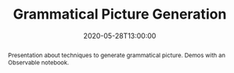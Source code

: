 ---
date: 2020-05-28T13:00:00
title: Grammatical Picture Generation # Do not include the name of the event or the speakers
abstract: Presentation about techniques to generate grammatical picture. Demos with an Observable notebook.

#abstract_short: A very short abstract # Do not repeat the title of the talk or the name of the event or the name of the speakers
event: DiverSE Coffee
#event_url: https://example.com # Optional
location: Rennes, France
speaker: Oscar Luis Vera-Pérez
#image: /images/logo.svg # Optional
url_video: https://www.youtube.com/watch?v=wr_EA1By5so # Optional. It must be the embed URL.
#url_pdf: documents/example.pdf # example.pdf is expected to be in the static/document. folder. It can also be any URL.
#url_slides: https://github.com/diverse-project/slides/raw/master/2019/stamp/20190328_stamp_solocal.pptx # It can also be a relative address such as documents/example.pdf
---